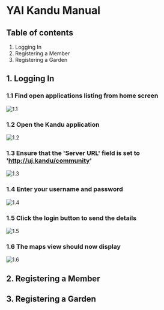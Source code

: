 
# YAI Kandu Manual

## Table of contents

1. Logging In
2. Registering a Member
3. Registering a Garden

## 1. Logging In

### 1.1 Find open applications listing from home screen
![1.1](./images/0_0.png)

### 1.2 Open the Kandu application
![1.2](./images/0_1.png)

### 1.3 Ensure that the 'Server URL' field is set to 'http://uj.kandu/community'
![1.3](./images/0_2.png)

### 1.4 Enter your username and password
![1.4](./images/0_3.png)

### 1.5 Click the login button to send the details
![1.5](./images/0_4.png)

### 1.6 The maps view should now display
![1.6](./images/0_5.png)

## 2. Registering a Member

## 3. Registering a Garden

